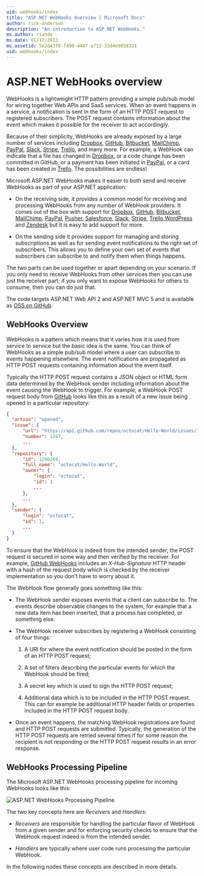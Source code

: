 ```yaml
---
uid: webhooks/index
title: "ASP.NET WebHooks Overview | Microsoft Docs"
author: rick-anderson
description: "An introduction to ASP.NET WebHooks."
ms.author: riande
ms.date: 01/17/2012
ms.assetid: 5e2843f0-f499-448f-a712-33d4e9858321
uid: webhooks/index
---
```

# ASP.NET WebHooks overview

WebHooks is a lightweight HTTP pattern providing a simple pub/sub model for wiring together Web APIs and SaaS services. When an event happens in a service, a notification is sent in the form of an HTTP POST request to registered subscribers. The POST request contains information about the event which makes it possible for the receiver to act accordingly.

Because of their simplicity, WebHooks are already exposed by a large number of services including [Dropbox](http://dropbox.com/), [GitHub](https://www.github.com/), [Bitbucket](https://bitbucket.org/), [MailChimp](http://www.mailchimp.com/), [PayPal](http://www.paypal.com/), [Slack](http://www.slack.com), [Stripe](http://www.stripe.com), [Trello](http://www.trello.com/), and many more. For example, a WebHook can indicate that a file has changed in [Dropbox](http://dropbox.com/), or a code change has been committed in GitHub, or a payment has been initiated in [PayPal](http://www.paypal.com/), or a card has been created in [Trello](http://www.trello.com/). The possibilities are endless!

Microsoft ASP.NET WebHooks makes it easier to both send and receive WebHooks as part of your ASP.NET application:

* On the receiving side, it provides a common model for receiving and processing WebHooks from any number of WebHook providers. It comes out of the box with support for [Dropbox](http://dropbox.com/), [GitHub](https://www.github.com/), [Bitbucket](https://bitbucket.org/), [MailChimp](http://www.mailchimp.com/), [PayPal](http://www.paypal.com/), [Pusher](http://www.pusher.com), [Salesforce](http://www.salesforce.com), [Slack](http://www.slack.com), [Stripe](http://www.stripe.com), [Trello](http://www.trello.com/),[WordPress](http://www.wordpress.com) and [Zendesk](https://www.zendesk.com/) but it is easy to add support for more.

* On the sending side it provides support for managing and storing subscriptions as well as for sending event notifications to the right set of subscribers. This allows you to define your own set of events that subscribers can subscribe to and notify them when things happens.

The two parts can be used together or apart depending on your scenario. If you only need to receive WebHooks from other services then you can use just the receiver part; if you only want to expose WebHooks for others to consume, then you can do just that.

The code targets ASP.NET Web API 2 and ASP.NET MVC 5 and is available as [OSS on GitHub](https://github.com/aspnet/WebHooks).

## WebHooks Overview

WebHooks is a pattern which means that it varies how it is used from service to service but the basic idea is the same. You can think of WebHooks as a simple pub/sub model where a user can subscribe to events happening elsewhere. The event notifications are propagated as HTTP POST requests containing information about the event itself.

Typically the HTTP POST request contains a JSON object or HTML form data determined by the WebHook sender including information about the event causing the WebHook to trigger. For example, a WebHook POST request body from [GitHub](https://www.github.com/) looks like this as a result of a new issue being opened in a particular repository:

```json
{
  "action": "opened",
  "issue": {
      "url": "https://api.github.com/repos/octocat/Hello-World/issues/1347",
      "number": 1347,
      ...
  },
  "repository": {
      "id": 1296269,
      "full_name": "octocat/Hello-World",
      "owner": {
          "login": "octocat",
          "id": 1
          ...
      },
      ...
  },
  "sender": {
      "login": "octocat",
      "id": 1,
      ...
  }
}
```

To ensure that the WebHook is indeed from the intended sender, the POST request is secured in some way and then verified by the receiver. For example, [GitHub WebHooks](https://developer.github.com/webhooks/) includes an *X-Hub-Signature* HTTP header with a hash of the request body which is checked by the receiver implementation so you don't have to worry about it.

The WebHook flow generally goes something like this:

* The WebHook sender exposes events that a client can subscribe to. The events describe observable changes to the system, for example that a new data item has been inserted, that a process has completed, or something else.

* The WebHook receiver subscribes by registering a WebHook consisting of four things:

     1. A URI for where the event notification should be posted in the form of an HTTP POST request;

     2. A set of filters describing the particular events for which the WebHook should be fired;

     3. A secret key which is used to sign the HTTP POST request;

     4. Additional data which is to be included in the HTTP POST request. This can for example be additional HTTP header fields or properties included in the HTTP POST request body.

* Once an event happens, the matching WebHook registrations are found and HTTP POST requests are submitted. Typically, the generation of the HTTP POST requests are retried several times if for some reason the recipient is not responding or the HTTP POST request results in an error response.

## WebHooks Processing Pipeline

The Microsoft ASP.NET WebHooks processing pipeline for incoming WebHooks looks like this:

![ASP.NET WebHooks Processing Pipeline](_static/WebHookReceivers.png)

The two key concepts here are *Receivers* and *Handlers*:

* *Receivers* are responsible for handling the particular flavor of WebHook from a given sender and for enforcing security checks to ensure that the WebHook request indeed is from the intended sender.

* *Handlers* are typically where user code runs processing the particular WebHook.

In the following nodes these concepts are described in more details.
